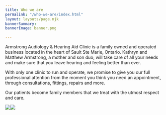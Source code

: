 ```yaml
---
title: Who we are
permalink: "/who-we-are/index.html"
layout: layouts/page.njk
bannerSummary: 
bannerImage: banner.png

---
```

Armstrong Audiology & Hearing Aid Clinic is a family owned and operated business located in the heart of Sault Ste Marie, Ontario. Kathryn and Matthew Armstrong, a mother and son duo, will take care of all your needs and make sure that you leave hearing and feeling better than ever.

With only one clinic to run and operate, we promise to give you our full professional attention from the moment you think you need an appointment, through consultations, fittings, repairs and more.

Our patients become family members that we treat with the utmost respect and care.

![](/images/kathryn-armstrong.jpg)![](/images/matthew-armstrong.jpg)